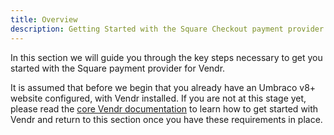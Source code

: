 ```yaml
---
title: Overview
description: Getting Started with the Square Checkout payment provider for Vendr, the eCommerce solution for Umbraco v8+
---
```


In this section we will guide you through the key steps necessary to get you started with the Square payment provider for Vendr.

It is assumed that before we begin that you already have an Umbraco v8+ website configured, with Vendr installed. If you are not at this stage yet, please read the [core Vendr documentation](../../../../../core/) to learn how to get started with Vendr and return to this section once you have these requirements in place.